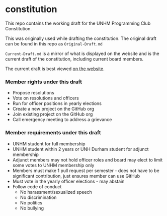 # constitution

This repo contains the working draft for the UNHM Programming Club Constitution.

This was originally used while drafting the constitution. The original draft can be found in this repo as `Original-Draft.md`

`Current-Draft.md` is a mirror of what is displayed on the website and is the current draft of the constitution, including current board members.

The current draft is best viewed [on the website](https://unhm-programming-club.github.io/constitution/).

### Member rights under this draft

- Propose resolutions
- Vote on resolutions and officers
- Run for officer positions in yearly elections
- Create a new project on the GitHub org
- Join existing project on the GitHub org
- Call emergency meeting to address a grievance


### Member requirements under this draft
- UNHM student for full membership
- UNHM student within 2 years or UNH Durham student for adjunct membership
- Adjunct members may not hold officer roles and board may elect to limit some votes to UNHM membership only
- Members must make 1 pull request per semester - does not have to be significant contribution, just ensures member can use GitHub
- Must vote in the yearly officer elections - may abstain
- Follow code of conduct
    - No harassment/sexualized speech
    - No discrimination
    - No politics
    - No bullying
